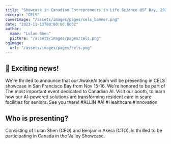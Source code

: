 ```yaml
---
title: "Showcase in Canadian Entrepreneurs in Life Science @SF Bay, 2023"
excerpt: "CELS"
coverImage: "/assets/images/pages/cels_banner.png"
date: "2023-11-13T00:00:00.000Z"
author:
  name: "Lulan Shen"
  picture: "/assets/images/pages/cels.png"
ogImage:
  url: "/assets/images/pages/cels.png"
---
```


📣 Exciting news!
---

We're thrilled to announce that our AwakeAI team will be presenting in CELS showcase in San Francisco Bay from Nov 15-16. 
We're honored to be part of The most important event dedicated to Canadian AI. Visit our booth, to learn how our AI-powered solutions are transforming resident care in scare facilities for seniors. 
See you there! #ALLIN #AI #Healthcare #Innovation

Who is presenting?
---

Consisting of Lulan Shen (CEO) and Benjamin Akera (CTO), is thrilled to be participating in Canada in the Valley Showcase.

